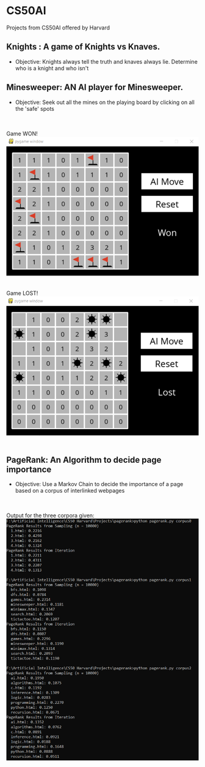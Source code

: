 # CS50AI
Projects from CS50AI offered by Harvard
<div id='KandK'>
  <h2>Knights : A game of Knights vs Knaves.</h2> <ul><li>Objective: Knights always tell the truth and knaves always lie. Determine who is    a knight and who isn't</li></ul>
</div>
<div id='Minesweeper'>
  <h2>Minesweeper: AN AI player for Minesweeper.</h2><ul><li>Objective: Seek out all the mines on the playing board by clicking on all the    'safe' spots </li></ul>
    <br><br>
    <div>Game WON!<br><img src='minesweeper/gameplay/Won.png'></div>
    <br><br>
    <div>Game LOST!<br><img src='minesweeper/gameplay/Lost.png'></div>
    <br>
</div>
<div id='PageRank'>
  <h2> PageRank: An Algorithm to decide page importance</h2><ul><li>Objective: Use a Markov Chain to decide the importance of a page based on a corpus of interlinked webpages</li></ul>
  <br><br>
  <div>Output for the three corpora given:<img src='pagerank/Output.png'></div>
  <br>
 </div>
  
